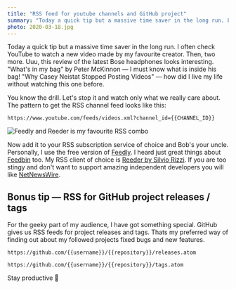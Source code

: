 ```yaml
---
title: "RSS feed for youtube channels and GitHub project"
summary: "Today a quick tip but a massive time saver in the long run. Let's stop being hooked on suggested youtube vides and watch only what we really care about."
photo: 2020-03-18.jpg
---
```


Today a quick tip but a massive time saver in the long run. I often check YouTube to watch a new video made by my favourite creator. Then, two more. Uuu, this review of the latest Bose headphones looks interesting. "What's in my bag" by Peter McKinnon — I must know what is inside his bag! "Why Casey Neistat Stopped Posting Videos" — how did I live my life without watching this one before. 

You know the drill. Let's stop it and watch only what we really care about. The pattern to get the RSS channel feed looks like this:

```
https://www.youtube.com/feeds/videos.xml?channel_id={{CHANNEL_ID}}
```

![Feedly and Reeder is my favourite RSS combo](/photos/2020-03-18-1.jpg)

Now add it to your RSS subscription service of choice and Bob's your uncle. Personally, I use the free version of [Feedly](http://feedly.com/). I heard just great things about [Feedbin](https://feedbin.com) too. My RSS client of choice is [Reeder by Silvio Rizzi](https://www.reederapp.com). If you are too stingy and don't want to support amazing independent developers you will like [NetNewsWire](https://ranchero.com/netnewswire/).

## Bonus tip — RSS for GitHub project releases / tags

For the geeky part of my audience, I have got something special. GitHub gives us RSS feeds for project releases and tags. Thats my preferred way of finding out about my followed projects fixed bugs and new features.

```
https://github.com/{{username}}/{{repository}}/releases.atom
```

```
https://github.com/{{username}}/{{repository}}/tags.atom
```

Stay productive 👋

